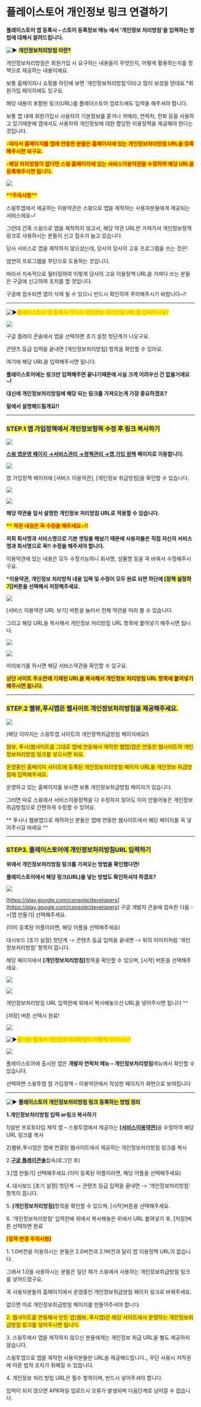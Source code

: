 # 플레이스토어 개인정보 링크 연결하기

**플레이스토어 앱 등록시 – 스토어 등록정보 메뉴 에서 ‘개인정보 처리방침’을 입력하는 방법에 대해서 알려드립니다.**

<img src="https://s.w.org/images/core/emoji/11/svg/25b6.svg" alt="▶" data-size="line"> <mark style="color:blue;">**개인정보처리방침 이란?**</mark>

개인정보처리방침은 회원가입 시 요구하는 내용들이 무엇인지, 어떻게 활용하는지를 정책으로 제공하는 내용이에요.

보통 홈페이지나 쇼핑몰 하단에 보면 ‘개인정보처리방침’이라고 많이 보셨을 텐데요.\*회원가입 페이지에도 있구요.

해당 내용이 포함된 링크(URL)를 플레이스토어 업로드에도 입력을 해주셔야 합니다.

보통 앱 내에 회원가입시 사용자의 기본정보를 묻거나 카메라, 연락처, 전화 등을 사용하고 있기때문에  앱에서도 사용자의 개인정보에 대한 합당한 이용정책을 제공해야 한다는 것입니다.

<mark style="color:red;">**-따라서 홈페이지를 앱에 연동한 분들은 홈페이지에 있는 개인정보처리방침 URL을 등록해주시면 되구요.**</mark>&#x20;

<mark style="color:red;">**-해당 처리방침이 없다면 스윙 홈페이지에 있는 서비스이용약관을 수정하여 해당 URL을 등록해주시면 됩니다.**</mark>

![](https://wp.swing2app.co.kr/wp-content/uploads/2020/07/%EC%BA%A1%EC%B2%98.png)

<mark style="color:red;">**\*\*주의사항\*\***</mark>

스윙투앱에서 제공하는 이용약관은 스윙으로 앱을 제작하는 사용자분들에게 제공되는 서비스에요\~!

그런데 간혹 스윙으로 앱을 제작하지 않고서, 해당 약관 URL만 가져가서 개인정보정책 링크로 사용하시는 분들이 신고 접수가 늘고 있습니다.

당사 서비스로 앱을 제작하지 않으셨는데, 당사의 당사의 고유 프로그램을 쓰는 것은!

엄연히 프로그램을 무단으로 도용하는 것입니다.

따라서 지속적으로 필터링하여 이렇게 당사의 고유 이용정책 URL을 가져다 쓰는 분들은 구글에 신고하여 조치를 할 것입니다.

구글에 접수되면 앱이 삭제 될 수 있으니 반드시 확인하여 주의해주시기 바랍니다\~!!

***

<img src="https://s.w.org/images/core/emoji/11/svg/25b6.svg" alt="▶" data-size="line"><mark style="color:orange;">**플레이스토어 앱 등록시 어디서 개인정보 처리방침 URL을 입력하나요?**</mark>&#x20;

![](https://wp.swing2app.co.kr/wp-content/uploads/2018/09/%EA%B5%AC%EA%B8%80%EC%8B%A0%EA%B7%9C15_%EA%B0%9C%EC%9D%B8%EC%A0%95%EB%B3%B4-1.png)

구글 플레이 콘솔에서 앱을 선택하면 초기 설정 첫단계가  나오구요.&#x20;

콘텐츠 등급 입력을 끝내면 \[개인정보처리방침] 항목을 확인할 수 있어요.

여기에 해당 URL을 입력해주시면 됩니다.

**플레이스토어에는 링크만 입력해주면 끝나기때문에 사실 크게 어려우신 건 없을거에요\~!**

**대신에 개인정보처리방침에 해당 되는 링크를 가져오는게 가장 중요하겠죠?**

**밑에서 설명해드릴게요!!**&#x20;

***

### <mark style="color:blue;">**STEP.1 앱 가입정책에서 개인정보항목 수정 후 링크 복사하기**</mark>

![](https://wp.swing2app.co.kr/wp-content/uploads/2018/09/%EA%B0%9C%EC%9D%B8%EC%A0%95%EB%B3%B4%EC%B2%98%EB%A6%AC4new.png)

[**스윙 앱운영 페이지 →서비스관리 →정책관리 →앱 가입 정책**](http://www.swing2app.co.kr/view/app_setting) **페이지로 이동합니다.**

![](https://wp.swing2app.co.kr/wp-content/uploads/2018/09/%EC%95%B1%EA%B0%80%EC%9E%85%EC%A0%95%EC%B1%85-%EC%9D%B4%EC%9A%A9%EC%95%BD%EA%B4%80_2018.02.28.png)

앱 가입정책 페이지에 \[서비스 이용약관], \[개인정보 취급방침]을 확인할 수 있습니다.

![](https://wp.swing2app.co.kr/wp-content/uploads/2018/09/%EC%95%B1%EA%B0%80%EC%9E%85%EC%A0%95%EC%B1%85-%EC%9D%B4%EC%9A%A9%EC%95%BD%EA%B4%802_2018.02.28.png)

![](https://wp.swing2app.co.kr/wp-content/uploads/2018/09/%EA%B0%9C%EC%9D%B8%EC%A0%95%EB%B3%B42.png)

**해당 약관을 앞서 설명한 개인정보 처리방침 URL로 적용할 수 있습니다.**

<mark style="color:red;">**\*\* 약관 내용은 꼭 수정을 해주세요\~!!**</mark>

**저희 회사명과 서비스명으로 기본 셋팅을 해놨기 때문에 사용자들은 직접 자신의 서비스명과 회사명으로 꼭!! 수정을 해주셔야 합니다.**

이용약관에 있는 내용은 모두 수정가능하니 회사명, 상품명 등을 꼭 바꿔서 수정해주시구요.

**​\*이용약관, 개인정보 처리방칙 내용 입력 및 수정이 모두 완료 되면 하단에&#x20;**<mark style="color:blue;">**\[정책 설정하기]**</mark>**버튼을 선택해서 저장해주세요.**

![](https://wp.swing2app.co.kr/wp-content/uploads/2018/09/%EA%B0%9C%EC%9D%B8%EC%A0%95%EB%B3%B4%EC%A0%95%EC%B1%852.png)

\[서비스 이용약관 URL 보기] 버튼을 눌러서 전체 약관을 미리 볼 수 있습니다.

그리고 해당 URL을 복사해서 개인정보 처리방침 URL 항목에 붙여넣기 해주시면 됩니다.

![](https://wp.swing2app.co.kr/wp-content/uploads/2019/04/%ED%99%94%EC%82%B4%ED%91%9C-1.png)

![](https://wp.swing2app.co.kr/wp-content/uploads/2018/09/%EA%B0%9C%EC%9D%B8%EC%A0%95%EB%B3%B4%EC%B2%98%EB%A6%AC3new.png)

미리보기를 하시면 해당 서비스약관을 확인할 수 있구요.

<mark style="color:purple;">**상단 사이트 주소란에 기재된 URL을 복사해서 개인정보 처리방침 URL 항목에 붙여넣기 해주시면 됩니다.**</mark>

***

### <mark style="color:blue;">**STEP.2 웹뷰,푸시앱은 웹사이트 개인정보처리방침을 제공해주세요.**</mark>

![](https://wp.swing2app.co.kr/wp-content/uploads/2018/09/%EA%B0%9C%EC%9D%B8%EC%A0%95%EB%B3%B4%EC%B2%98%EB%A6%AC2new.png)

(해당 이미지는 스윙투앱 사이트의 개인정책취급방침 페이지에요!)

<mark style="color:purple;">웹뷰, 푸시(웹사이트를 그대로 앱에 연동해서 제작한 웹앱)앱은 연동한 웹사이트의 개인정보처리방침 링크를 넣으시면 되요.</mark>

<mark style="color:purple;">운영중인 홈페이지 사이트에 등록된 개인정보처리방침 페이지 URL을 개인정보 취급방침에 입력해주세요.</mark>

운영하고 있는 홈페이지를 보시면 보통 개인정보취급방침 페이지가 있습니다.

그러면 따로 스윙에서 서비스이용정책을 다 수정하지 않아도 이미 만들어놓은 개인정보취급방침으로 간편하게 수정할 수 있어요.

\*\* 푸시나 웹뷰앱으로 제작하신 분들은 앱에 연동한 웹사이트에서 해당 페이지를 꼭 넣어주시길 바래요 ^^

***

### <mark style="color:blue;">**STEP3. 플레이스토어에 개인정보처리방침URL 입력하기**</mark>

**위에서 개인정보처리방침 링크를 가져오는 방법을 확인했다면!**

**플레이스토어에서 해당 링크(URL)을 넣는 방법도 확인하셔야 하겠죠?**

![](https://wp.swing2app.co.kr/wp-content/uploads/2018/09/%EA%B0%9C%EC%9D%B8%EC%A0%95%EB%B3%B4%EC%B2%98%EB%A6%ACnew.png)

[https://play.google.com/console/developers](https://play.google.com/console/developers) 구글 개발자 콘솔에 접속한 다음 ->\[앱 만들기] 선택해주세요.

(이미 등록된 어플이라면, 해당 어플을 선택해주세요)

대시보드 \[초기 설정] 첫단계 -> 콘텐츠 등급 입력을 끝내면 -> 위의 이미지처럼 ‘개인정보처리방침’ 항목이 뜹니다.

해당 페이지에서 **\[개인정보처리방침]**&#xD56D;목을 확인할 수 있으며, \[시작] 버튼을 선택해주세요.

![](https://wp.swing2app.co.kr/wp-content/uploads/2018/09/%ED%99%94%EC%82%B4%ED%91%9C-2.png)

![](https://wp.swing2app.co.kr/wp-content/uploads/2018/09/%EA%B5%AC%EA%B8%80%EC%8B%A0%EA%B7%9C15_%EA%B0%9C%EC%9D%B8%EC%A0%95%EB%B3%B4-1.png)

개인정보처리방침 URL 입력란에 위에서 복사해놓으신 URL을 넣어주시면 됩니다 ^^

\[저장] 버튼 선택시 완료!

![](https://wp.swing2app.co.kr/wp-content/uploads/2018/09/%EC%A4%841.png)

<img src="https://s.w.org/images/core/emoji/11/svg/25b6.svg" alt="▶" data-size="line"><mark style="color:orange;">**출시된 앱에서 개인정보처리방침이 어떻게 보이나요?**</mark>

![](https://wp.swing2app.co.kr/wp-content/uploads/2018/10/%EA%B0%9C%EC%9D%B8%EC%A0%95%EB%B3%B41_20.04.png)

플레이스토어에 출시된 앱은 **개발자 연락처 메뉴 – 개인정보처리방침**메뉴에서 확인할 수 있습니다.

선택하면 스윙투앱 앱 가입정책 – 이용약관에서 작성한 페이지가 화면으로 보여집니다

***

<img src="https://s.w.org/images/core/emoji/11/svg/25b6.svg" alt="▶" data-size="line"> <mark style="color:blue;">**플레이스토어 개인정보처리방침 링크 등록하는 방법 정리**</mark>



**1.개인정보처리방침 입력 or링크 복사하기**

1\)일반 프로토타입 제작 앱 – 스윙투앱에서 제공하는 [**\[서비스이용약관\]**](http://www.swing2app.co.kr/view/app_setting)을 수정하여 해당 URL 링크를 복사

2\)웹뷰,푸시앱은 앱에 연결된 웹사이트에서 제공하는 개인정보처리방침 링크를 복사

2.[**구글 플레이콘솔**](https://play.google.com/console/developers/)접속(로그인 후)

3.\[앱 만들기] 선택해주세요.(이미 등록된 어플이라면, 해당 어플을 선택해주세요)

4\. 대시보드 \[초기 설정] 첫단계 -> 콘텐츠 등급 입력을 끝내면 -> ‘개인정보처리방침’ 항목이 뜹니다.

5\. **\[개인정보처리방침]**&#xD56D;목을 확인할 수 있으며, \[시작]버튼을 선택해주세요.

6\. ‘개인정보처리방침’ 입력란에 위에서 복사해놓은 위에서 URL 붙여넣기 후, \[저장]버튼 선택하면 완료



<mark style="color:red;">**\[정책 변경 주의사항]**</mark>

1\. 1.0버전을 이용하시는 분들은 2.0버전과 2.1버전과 달리 앱 이용정책 URL이 없습니다.

그래서 1.0을 사용하시는 분들은 일단 제가 스윙에서 사용하는 개인정보취급방침 링크를 넣어드렸구요.

꼭 사용자분들의 홈페이지에서 운영중인 개인정보취급방침 페이지 링크로 바꿔주세요.

없으면 따로 개인정보취급방침 페이지를 만들어주셔야 합니다.

<mark style="color:purple;">2. 웹사이트를 연동해서 만든 앱(웹뷰, 푸시앱)은 해당 사이트에서 운영하는 개인정보취급방침 링크를 넣어주시면 됩니다.</mark>

3\. 스윙투에서 앱을 제작하지 않으신 분들에게는 개인정보 취급 URL을 별도 제공하지 않습니다.

스윙투앱으로 앱을 제작한 사용자분들만 URL을 제공해드립니다.\_ 무단 사용시 저작권에 따른 법적 조치가 취해질 수 있씁니다.

4\. 개인정보 처리 방침 URL은 필수 항목이며, 반드시 넣어주셔야 합니다.

입력이 되지 않으면 APK파일 업로드시 오류가 발생되며 다음단계로 넘어갈 수 없습니다.
